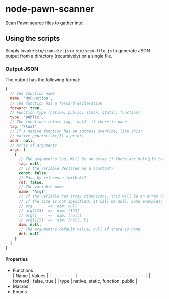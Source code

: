 node-pawn-scanner
=================

Scan Pawn source files to gather intel.

## Using the scripts

Simply invoke `bin/scan-dir.js` or `bin/scan-file.js` to generate JSON output from a directory (recursively) or a single file.

### Output JSON

The output has the following format:

```javascript
{
  // The function name
  name: 'MyFunction',
  // The function has a forward declaration
  forward: true,
  // Function type (native, public, stock, static, function)
  type: 'public',
  // The functions return tag, `null` if there is none
  tag: 'Float',
  // If a native function has an address override, like this:
  // native ppprint(str[]) = print;
  addr: null,
  // Array of arguments
  args: [
    {
      // The argument's tag. Will be an array if there are multiple tags
      tag: null,
      // Is the variable declared as a constant?
      const: false,
      // Pass by reference (with &)?
      ref: false,
      // The variable name
      name: 'Arg1',
      // If the variable has array dimensions, this will be an array containing their sizes
      // If the size is not specified, it will be null. Some examples:
      // arg       =>  dim: null
      // arg[123]  =>  dim: [123]
      // arg[]     =>  dim: [null]
      // arg[][5]  =>  dim: [null, 5]
      dim: null,
      // The argument's default value, null if there is none
      def: null
    }
  ]
}
```

#### Properties
 - Functions  
  | Name        | Values                            |
  | ----------- | --------------------------------- |
  | forward     | false, true                       |
  | type        | native, static, function, public  |
 - Macros
 - Enums
